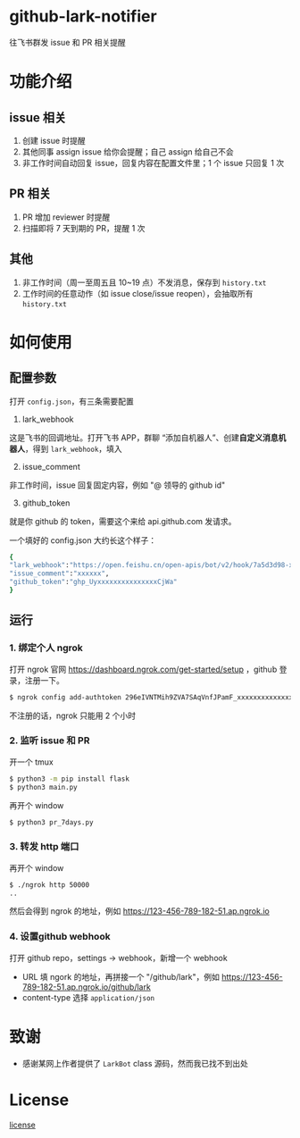 # github-lark-notifier
往飞书群发 issue 和 PR 相关提醒

# 功能介绍
## issue 相关
1. 创建 issue 时提醒
2. 其他同事 assign issue 给你会提醒；自己 assign 给自己不会
3. 非工作时间自动回复 issue，回复内容在配置文件里；1 个 issue 只回复 1 次

## PR 相关
1. PR 增加 reviewer 时提醒
2. 扫描即将 7 天到期的 PR，提醒 1 次

## 其他
1. 非工作时间（周一至周五且 10~19 点）不发消息，保存到 `history.txt`
2. 工作时间的任意动作（如 issue close/issue reopen），会抽取所有 `history.txt`


# 如何使用
## 配置参数
打开 `config.json`，有三条需要配置

1. lark_webhook

这是飞书的回调地址。打开飞书 APP，群聊 “添加自机器人”、创建**自定义消息机器人**，得到 `lark_webhook`，填入

2. issue_comment

非工作时间，issue 回复固定内容，例如 "@ 领导的 github id"

3. github_token

就是你 github 的 token，需要这个来给 api.github.com 发请求。

一个填好的 config.json 大约长这个样子：
```bash
{
"lark_webhook":"https://open.feishu.cn/open-apis/bot/v2/hook/7a5d3d98-xxxx-40f8-b8de-xxxxxxxxxx",
"issue_comment":"xxxxxx",
"github_token":"ghp_UyxxxxxxxxxxxxxxxCjWa"
}
```

## 运行
### 1. 绑定个人 ngrok

打开 ngrok 官网 https://dashboard.ngrok.com/get-started/setup ，github 登录，注册一下。
```bash
$ ngrok config add-authtoken 296eIVNTMih9ZVA7SAqVnfJPamF_xxxxxxxxxxxxxxxxxxxxxxxxx  # 每个人都不一样
```
不注册的话，ngrok 只能用 2 个小时

### 2. 监听 issue 和 PR

开一个 tmux 
```bash
$ python3 -m pip install flask
$ python3 main.py
```
再开个 window
```bash
$ python3 pr_7days.py
```

### 3. 转发 http 端口
再开个 window
```bash
$ ./ngrok http 50000
..
```
然后会得到 ngrok 的地址，例如 https://123-456-789-182-51.ap.ngrok.io

### 4. 设置github webhook

打开 github repo，settings -> webhook，新增一个 webhook

* URL 填 ngork 的地址，再拼接一个 "/github/lark"，例如 https://123-456-789-182-51.ap.ngrok.io/github/lark
* content-type 选择 `application/json`

# 致谢
* 感谢某网上作者提供了 `LarkBot` class 源码，然而我已找不到出处

# License
[license](../LICENSE)
